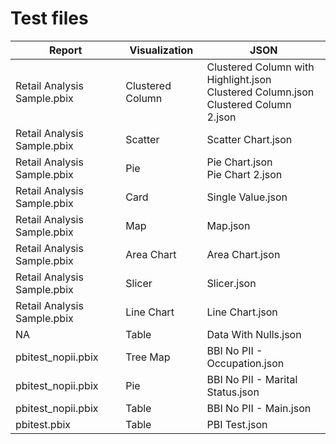 # Test files

| Report                      | Visualization    | JSON                                                         |
| --------------------------- | ---------------- | ------------------------------------------------------------ |
| Retail Analysis Sample.pbix | Clustered Column | Clustered Column with Highlight.json<br />Clustered Column.json<br />Clustered Column 2.json |
| Retail Analysis Sample.pbix | Scatter          | Scatter Chart.json                                           |
| Retail Analysis Sample.pbix | Pie              | Pie Chart.json<br />Pie Chart 2.json                         |
| Retail Analysis Sample.pbix | Card             | Single Value.json                                            |
| Retail Analysis Sample.pbix | Map              | Map.json                                                     |
| Retail Analysis Sample.pbix | Area Chart       | Area Chart.json                                              |
| Retail Analysis Sample.pbix | Slicer           | Slicer.json                                                  |
| Retail Analysis Sample.pbix | Line Chart       | Line Chart.json                                              |
| NA                          | Table            | Data With Nulls.json                                         |
| pbitest_nopii.pbix          | Tree Map         | BBI No PII - Occupation.json                                 |
| pbitest_nopii.pbix          | Pie              | BBI No PII - Marital Status.json                             |
| pbitest_nopii.pbix          | Table            | BBI No PII - Main.json                                       |
| pbitest.pbix                | Table            | PBI Test.json                                                |

